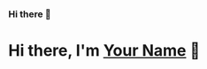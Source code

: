 ### Hi there 👋
<!-- 个人简介 -->
# Hi there, I'm [Your Name](https://yourwebsite.com) 👋
<!--
## 🔭 我正在进行的项目

- [AwesomeProject](https://github.com/your_username/AwesomeProject) - 一个令人惊叹的项目，让你的编码体验更加高效、愉快！
- [CoolApp](https://github.com/your_username/CoolApp) - 在这里，我用魔法创造了一款超酷的应用程序！
- [AI-Adventures](https://github.com/your_username/AI-Adventures) - 探索 AI 的无尽可能，记录我的冒险历程。

## 🌱 我正在学习

- Machine Learning
- Web3 Development
- Quantum Computing

## 👯 与我合作过的伙伴

- [Your Friend](https://github.com/friend_username) - 一个天才的开发者，与他合作让我受益匪浅。

## 💬 与我交流

- [Twitter](https://twitter.com/your_username) - 在 Twitter 上关注我，我们一起探索编程的乐趣！
- [LinkedIn](https://linkedin.com/in/your_username) - 与我建立职业联系，我们共同成长。

## 📝 最新的博客文章

- [如何用一行代码解决所有问题](https://yourwebsite.com/blog/magic-code-trick)
- [未来十年技术趋势展望](https://yourwebsite.com/blog/tech-trends-2030)
- [学习新技能的三个秘诀](https://yourwebsite.com/blog/learn-new-skills)

## 🚀 我的 GitHub 统计

![Your Name's GitHub Stats](https://github-readme-stats.vercel.app/api?username=your_username&show_icons=true&count_private=true&hide=contribs,prs)

## ⚡️ 一句话描述

我是一个充满创意、喜欢探索新技术的编程爱好者，致力于创造有趣和实用的项目。

我的开源 -  My open source
插件 Plugins
个人开源 I 
个人demo
个人project
公司开源 Company open source

落实
Plugins 我的插件
Template_[name] 我的模板
Demo_[name] 我的demo
Demo-Project_[name] 我的demo项目
project 我的项目
Firm 公司项目
Open source 开源的
-->











